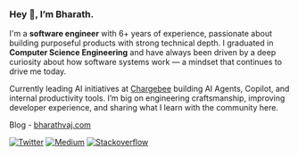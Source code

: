### Hey 👋, I’m Bharath.

I'm a **software engineer** with 6+ years of experience, passionate about building purposeful products with strong technical depth. I graduated in **Computer Science Engineering** and have always been driven by a deep curiosity about how software systems work — a mindset that continues to drive me today.

Currently leading AI initiatives at [Chargebee](https://www.chargebee.com/) building AI Agents, Copilot, and internal productivity tools. I’m big on engineering craftsmanship, improving developer experience, and sharing what I learn with the community here.

Blog - [bharathvaj.com](https://bharathvaj.com/)

[![Twitter](https://img.shields.io/twitter/url/https/twitter.com/cloudposse.svg?style=social&label=Follow%20%40bharathvaj_g)](https://twitter.com/bharathvaj_g) [![Medium](https://img.shields.io/badge/-Medium-black?logo=medium&logoColor=white)](https://bharathvaj-ganesan.medium.com) [![Stackoverflow](https://badges.aleen42.com/src/stackoverflow.svg)](https://stackoverflow.com/users/6906028/bharathvaj-ganesan)
